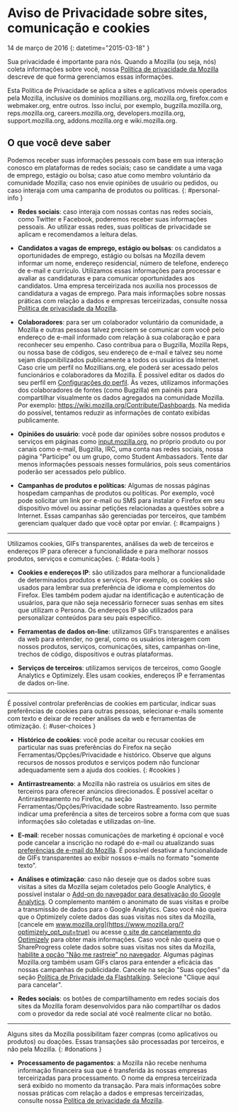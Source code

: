 # Aviso de Privacidade sobre sites, comunicação e cookies

14 de março de 2016
{: datetime="2015-03-18" }

Sua privacidade é importante para nós. Quando a Mozilla (ou seja, nós) coleta informações sobre você, nossa [Política de privacidade da Mozilla](https://www.mozilla.org/privacy/) descreve de que forma gerenciamos essas informações.

Esta Política de Privacidade se aplica a sites e aplicativos móveis operados pela Mozilla, inclusive os domínios mozillians.org, mozilla.org, firefox.com e webmaker.org, entre outros. Isso inclui, por exemplo, bugzilla.mozilla.org, reps.mozilla.org, careers.mozilla.org, developers.mozilla.org, support.mozilla.org, addons.mozilla.org e wiki.mozilla.org.

## O que você deve saber

Podemos receber suas informações pessoais com base em sua interação conosco em plataformas de redes sociais; caso se candidate a uma vaga de emprego, estágio ou bolsa; caso atue como membro voluntário da comunidade Mozilla; caso nos envie opiniões de usuário ou pedidos, ou caso interaja com uma campanha de produtos ou políticas.
{: #personal-info }

* **Redes sociais**: caso interaja com nossas contas nas redes sociais, como Twitter e Facebook, poderemos receber suas informações pessoais. Ao utilizar essas redes, suas políticas de privacidade se aplicam e recomendamos a leitura delas.

* **Candidatos a vagas de emprego, estágio ou bolsas**: os candidatos a oportunidades de emprego, estágio ou bolsas na Mozilla devem informar um nome, endereço residencial, número de telefone, endereço de e-mail e currículo. Utilizamos essas informações para processar e avaliar as candidaturas e para comunicar oportunidades aos candidatos. Uma empresa terceirizada nos auxilia nos processos de candidatura a vagas de emprego. Para mais informações sobre nossas práticas com relação a dados e empresas terceirizadas, consulte nossa [Política de privacidade da Mozilla](https://www.mozilla.org/privacy/).

* **Colaboradores**: para ser um colaborador voluntário da comunidade, a Mozilla e outras pessoas talvez precisem se comunicar com você pelo endereço de e-mail informado com relação à sua colaboração e para reconhecer seu empenho. Caso contribua para o Bugzilla, Mozilla Reps, ou nossa base de códigos, seu endereço de e-mail e talvez seu nome sejam disponibilizados publicamente a todos os usuários da Internet. Caso crie um perfil no Mozillians.org, ele poderá ser acessado pelos funcionários e colaboradores da Mozilla. É possível editar os dados do seu perfil em [Configurações do perfil](https://mozillians.org/user/edit). Às vezes, utilizamos informações dos colaboradores de fontes (como Bugzilla) em painéis para compartilhar visualmente os dados agregados na comunidade Mozilla. Por exemplo: <https://wiki.mozilla.org/Contribute/Dashboards>. Na medida do possível, tentamos reduzir as informações de contato exibidas publicamente.

* **Opiniões do usuário**:  você pode dar opiniões sobre nossos produtos e serviços em páginas como [input.mozilla.org](https://input.mozilla.org/), no próprio produto ou por canais como e-mail, Bugzilla, IRC, uma conta nas redes sociais, nossa página "Participe" ou um grupo, como Student Ambassadors. Tente dar menos informações pessoais nesses formulários, pois seus comentários poderão ser acessados pelo público.

* **Campanhas de produtos e políticas**:  Algumas de nossas páginas hospedam campanhas de produtos ou políticas. Por exemplo, você pode solicitar um link por e-mail ou SMS para instalar o Firefox em seu dispositivo móvel ou assinar petições relacionadas a questões sobre a Internet. Essas campanhas são gerenciadas por terceiros, que também gerenciam qualquer dado que você optar por enviar.
{: #campaigns } 

---------------------------------------

Utilizamos cookies, GIFs transparentes, análises da web de terceiros e endereços IP para oferecer a funcionalidade e para melhorar nossos produtos, serviços e comunicações. 
{: #data-tools }

* **Cookies e endereços IP**: são utilizados para melhorar a funcionalidade de determinados produtos e serviços. Por exemplo, os cookies são usados para lembrar sua preferência de idioma e complementos do Firefox. Eles também podem ajudar na identificação e autenticação de usuários, para que não seja necessário fornecer suas senhas em sites que utilizam o Persona.  Os endereços IP são utilizados para personalizar conteúdos para seu país específico.

* **Ferramentas de dados on-line**: utilizamos GIFs transparentes e análises da web para entender, no geral, como os usuários interagem com nossos produtos, serviços, comunicações, sites, campanhas on-line, trechos de código, dispositivos e outras plataformas.

* **Serviços de terceiros**: utilizamos serviços de terceiros, como Google Analytics e Optimizely. Eles usam cookies, endereços IP e ferramentas de dados on-line. 

---------------------------------------

É possível controlar preferências de cookies em particular, indicar suas preferências de cookies para outras pessoas, selecionar e-mails somente com texto e deixar de receber análises da web e ferramentas de otimização. 
{: #user-choices }

* **Histórico de cookies**: você pode aceitar ou recusar cookies em particular nas suas preferências do Firefox na seção Ferramentas/Opções/Privacidade e histórico. Observe que alguns recursos de nossos produtos e serviços podem não funcionar adequadamente sem a ajuda dos cookies.
{: #cookies }

* **Antirrastreamento**: a Mozilla não rastreia os usuários em sites de terceiros para oferecer anúncios direcionados.  É possível aceitar o Antirrastreamento no Firefox, na seção Ferramentas/Opções/Privacidade sobre Rastreamento. Isso permite indicar uma preferência a sites de terceiros sobre a forma com que suas informações são coletadas e utilizadas on-line.  

* **E-mail**: receber nossas comunicações de marketing é opcional e você pode cancelar a inscrição no rodapé do e-mail ou atualizando suas [preferências de e-mail do Mozilla](https://www.mozilla.org/newsletter/recovery/). É possível desativar a funcionalidade de GIFs transparentes ao exibir nossos e-mails no formato "somente texto".  

* **Análises e otimização**: caso não deseje que os dados sobre suas visitas a sites da Mozilla sejam coletados pelo Google Analytics, é possível instalar o [Add-on do navegador para desativação do Google Analytics](https://tools.google.com/dlpage/gaoptout). O complemento mantém o anonimato de suas visitas e proíbe a transmissão de dados para o Google Analytics.
Caso você não queira que o Optimizely colete dados das suas visitas nos sites da Mozilla, [cancele em www.mozilla.org](https://www.mozilla.org/?optimizely_opt_out=true) ou acesse [o site de cancelamento do Optimizely](https://www.optimizely.com/opt_out) para obter mais informações. Caso você não queira que o ShareProgress colete dados sobre suas visitas nos sites da Mozilla, [habilite a opção "Não me rastreie" no navegador](https://support.mozilla.org/kb/how-do-i-turn-do-not-track-feature). Algumas páginas Mozilla.org também usam GIFs claros para entender a eficácia das nossas campanhas de publicidade.  Cancele na seção "Suas opções" da seção [Política de Privacidade da Flashtalking](http://www.flashtalking.com/us/privacypolicy). Selecione "Clique aqui para cancelar".

* **Redes sociais**: os botões de compartilhamento em redes sociais dos sites da Mozilla foram desenvolvidos para não compartilhar os dados com o provedor da rede social até você realmente clicar no botão.

---------------------------------------

Alguns sites da Mozilla possibilitam fazer compras (como aplicativos ou produtos) ou doações. Essas transações são processadas por terceiros, e não pela Mozilla. 
{: #donations }

* **Processamento de pagamentos**:   a Mozilla não recebe nenhuma informação financeira sua que é transferida às nossas empresas terceirizadas para processamento. O nome da empresa terceirizada será exibido no momento da transação.  Para mais informações sobre nossas práticas com relação a dados e empresas terceirizadas, consulte nossa [Política de privacidade da Mozilla](https://www.mozilla.org/privacy/).
